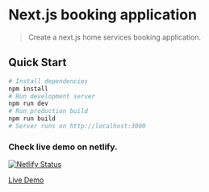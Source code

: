 # Next.js booking application

> Create a next.js home services booking application.

## Quick Start

```bash
# Install dependencies
npm install
# Run development server
npm run dev
# Run production build
npm run build
# Server runs on http://localhost:3000
```

### Check live demo on netlify.

[![Netlify Status](https://api.netlify.com/api/v1/badges/a1c0de26-1c5f-4f0f-967b-940f9a03403b/deploy-status?branch=master)](https://app.netlify.com/sites/nextjs-home-services-booking/deploys)

[Live Demo](https://nextjs-home-services-booking.netlify.app/)
